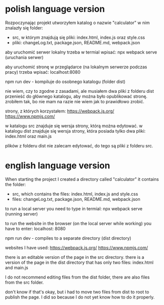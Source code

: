 # polish language version
Rozpoczynając projekt utworzyłem katalog o nazwie "calculator"
w nim znalazły się folder:
- src, w którym znajdują się pliki: index.html, index.js oraz style.css
- pliki: changeLog.txt, package.json, README.md, webpack.json

aby uruchomić serwer lokalny trzeba w termial wpisać:
npx webpack serve (uruchania serwer)

aby uruchomić stronę w przeglądarce (na lokalnym serwerze podczas pracy) trzeba wpisać: 
localhost:8080

npm run dev - kompiluje do osobnego katalogu (folder dist)

nie wiem, czy to zgodne z zasadami, ale musiałem dwa pliki z folderu dist przenieść do głównego katalogu, aby można było opublikować stronę. zrobiłem tak, bo nie mam na razie nie wiem jak to prawidłowo zrobić.

strony, z których korzystałem:
https://webpack.js.org/
https://www.npmjs.com/


w katalogu src znajduje się wersja strony, którą można edytować.
w katalogu dist znajduje się wersja strony, która posiada tylko dwa pliki: index.html oraz main.js

plików z folderu dist nie zalecam edytować, do tego są pliki z folderu src.

# english language version
When starting the project I created a directory called "calculator"
it contains the folder:
- src, which contains the files: index.html, index.js and style.css
- files: changeLog.txt, package.json, README.md, webpack.json

to run a local server you need to type in termial: npx webpack serve (running server)

to run the website in the browser (on the local server while working) you have to enter: localhost: 8080

npm run dev - compiles to a separate directory (dist directory)

websites I have used:
https://webpack.js.org/
https://www.npmjs.com/

there is an editable version of the page in the src directory.
there is a version of the page in the dist directory that has only two files: index.html and main.js

I do not recommend editing files from the dist folder, there are also files from the src folder.

don't know if that's okay, but i had to move two files from dist to root to publish the page. I did so because I do not yet know how to do it properly.